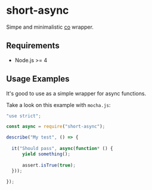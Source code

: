 # short-async
Simpe and minimalistic [co](https://github.com/tj/co) wrapper.
## Requirements
* Node.js >= 4

## Usage Examples
It's good to use as a simple wrapper for async functions.

Take a look on this example with `mocha.js`:
```javascript
"use strict";

const async = require("short-async");

describe("My test", () => {
  
  it("Should pass", async(function* () {
      yield something();
      
      assert.isTrue(true);
  }));
  
});
```
